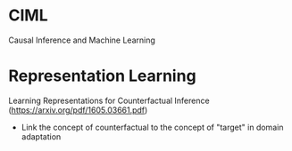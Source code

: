 # CIML
Causal Inference and Machine Learning

# Representation Learning
Learning Representations for Counterfactual Inference (https://arxiv.org/pdf/1605.03661.pdf)
  - Link the concept of counterfactual to the concept of "target" in domain adaptation
